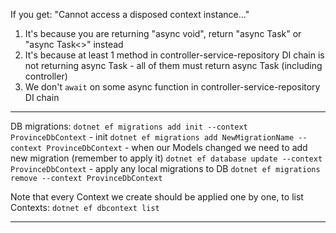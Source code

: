 If you get: "Cannot access a disposed context instance..."
1. It's because you are returning "async void", return "async Task" or "async Task<>" instead
2. It's because at least 1 method in controller-service-repository DI chain is not returning async Task - all of them must return async Task (including controller)
3. We don't `await` on some async function in controller-service-repository DI chain

---

DB migrations:
`dotnet ef migrations add init --context ProvinceDbContext` - init
`dotnet ef migrations add NewMigrationName --context ProvinceDbContext` - when our Models changed we need to add new migration (remember to apply it)
`dotnet ef database update --context ProvinceDbContext` - apply any local migrations to DB
`dotnet ef migrations remove --context ProvinceDbContext`

Note that every Context we create should be applied one by one, to list Contexts:
`dotnet ef dbcontext list`


---